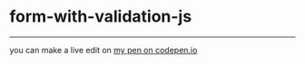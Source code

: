 # form-with-validation-js
-------------------------

you can make a live edit on [my pen on codepen.io](https://codepen.io/MohamedFadah123/pen/zYEdxMo)
